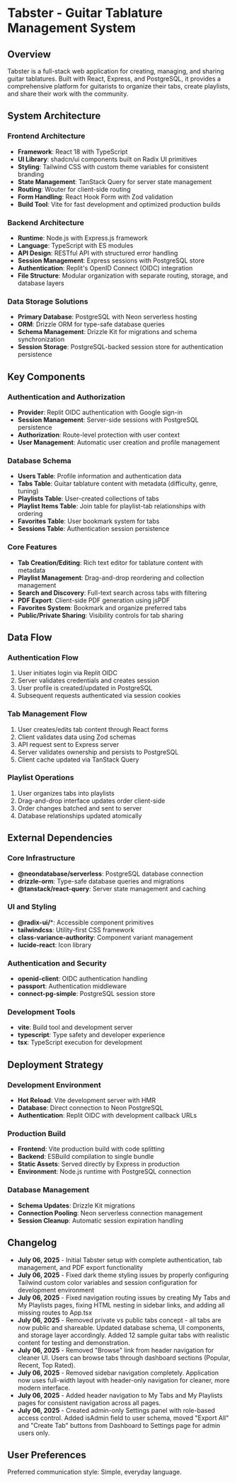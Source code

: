 # Tabster - Guitar Tablature Management System

## Overview

Tabster is a full-stack web application for creating, managing, and sharing guitar tablatures. Built with React, Express, and PostgreSQL, it provides a comprehensive platform for guitarists to organize their tabs, create playlists, and share their work with the community.

## System Architecture

### Frontend Architecture
- **Framework**: React 18 with TypeScript
- **UI Library**: shadcn/ui components built on Radix UI primitives
- **Styling**: Tailwind CSS with custom theme variables for consistent branding
- **State Management**: TanStack Query for server state management
- **Routing**: Wouter for client-side routing
- **Form Handling**: React Hook Form with Zod validation
- **Build Tool**: Vite for fast development and optimized production builds

### Backend Architecture
- **Runtime**: Node.js with Express.js framework
- **Language**: TypeScript with ES modules
- **API Design**: RESTful API with structured error handling
- **Session Management**: Express sessions with PostgreSQL store
- **Authentication**: Replit's OpenID Connect (OIDC) integration
- **File Structure**: Modular organization with separate routing, storage, and database layers

### Data Storage Solutions
- **Primary Database**: PostgreSQL with Neon serverless hosting
- **ORM**: Drizzle ORM for type-safe database queries
- **Schema Management**: Drizzle Kit for migrations and schema synchronization
- **Session Storage**: PostgreSQL-backed session store for authentication persistence

## Key Components

### Authentication and Authorization
- **Provider**: Replit OIDC authentication with Google sign-in
- **Session Management**: Server-side sessions with PostgreSQL persistence
- **Authorization**: Route-level protection with user context
- **User Management**: Automatic user creation and profile management

### Database Schema
- **Users Table**: Profile information and authentication data
- **Tabs Table**: Guitar tablature content with metadata (difficulty, genre, tuning)
- **Playlists Table**: User-created collections of tabs
- **Playlist Items Table**: Join table for playlist-tab relationships with ordering
- **Favorites Table**: User bookmark system for tabs
- **Sessions Table**: Authentication session persistence

### Core Features
- **Tab Creation/Editing**: Rich text editor for tablature content with metadata
- **Playlist Management**: Drag-and-drop reordering and collection management
- **Search and Discovery**: Full-text search across tabs with filtering
- **PDF Export**: Client-side PDF generation using jsPDF
- **Favorites System**: Bookmark and organize preferred tabs
- **Public/Private Sharing**: Visibility controls for tab sharing

## Data Flow

### Authentication Flow
1. User initiates login via Replit OIDC
2. Server validates credentials and creates session
3. User profile is created/updated in PostgreSQL
4. Subsequent requests authenticated via session cookies

### Tab Management Flow
1. User creates/edits tab content through React forms
2. Client validates data using Zod schemas
3. API request sent to Express server
4. Server validates ownership and persists to PostgreSQL
5. Client cache updated via TanStack Query

### Playlist Operations
1. User organizes tabs into playlists
2. Drag-and-drop interface updates order client-side
3. Order changes batched and sent to server
4. Database relationships updated atomically

## External Dependencies

### Core Infrastructure
- **@neondatabase/serverless**: PostgreSQL database connection
- **drizzle-orm**: Type-safe database queries and migrations
- **@tanstack/react-query**: Server state management and caching

### UI and Styling
- **@radix-ui/***: Accessible component primitives
- **tailwindcss**: Utility-first CSS framework
- **class-variance-authority**: Component variant management
- **lucide-react**: Icon library

### Authentication and Security
- **openid-client**: OIDC authentication handling
- **passport**: Authentication middleware
- **connect-pg-simple**: PostgreSQL session store

### Development Tools
- **vite**: Build tool and development server
- **typescript**: Type safety and developer experience
- **tsx**: TypeScript execution for development

## Deployment Strategy

### Development Environment
- **Hot Reload**: Vite development server with HMR
- **Database**: Direct connection to Neon PostgreSQL
- **Authentication**: Replit OIDC with development callback URLs

### Production Build
- **Frontend**: Vite production build with code splitting
- **Backend**: ESBuild compilation to single bundle
- **Static Assets**: Served directly by Express in production
- **Environment**: Node.js runtime with PostgreSQL connection

### Database Management
- **Schema Updates**: Drizzle Kit migrations
- **Connection Pooling**: Neon serverless connection management
- **Session Cleanup**: Automatic session expiration handling

## Changelog

- **July 06, 2025** - Initial Tabster setup with complete authentication, tab management, and PDF export functionality
- **July 06, 2025** - Fixed dark theme styling issues by properly configuring Tailwind custom color variables and session configuration for development environment
- **July 06, 2025** - Fixed navigation routing issues by creating My Tabs and My Playlists pages, fixing HTML nesting in sidebar links, and adding all missing routes to App.tsx
- **July 06, 2025** - Removed private vs public tabs concept - all tabs are now public and shareable. Updated database schema, UI components, and storage layer accordingly. Added 12 sample guitar tabs with realistic content for testing and demonstration.
- **July 06, 2025** - Removed "Browse" link from header navigation for cleaner UI. Users can browse tabs through dashboard sections (Popular, Recent, Top Rated).
- **July 06, 2025** - Removed sidebar navigation completely. Application now uses full-width layout with header-only navigation for cleaner, more modern interface.
- **July 06, 2025** - Added header navigation to My Tabs and My Playlists pages for consistent navigation across all pages.
- **July 06, 2025** - Created admin-only Settings panel with role-based access control. Added isAdmin field to user schema, moved "Export All" and "Create Tab" buttons from Dashboard to Settings page for admin users only.

## User Preferences

Preferred communication style: Simple, everyday language.
